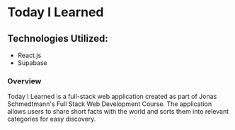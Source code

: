 # Today I Learned

## Technologies Utilized:
- React.js
- Supabase

### Overview
Today I Learned is a full-stack web application created as part of Jonas Schmedtmann's Full Stack Web Development Course. The application allows users to share short facts with the world and sorts them into relevant categories for easy discovery. 

